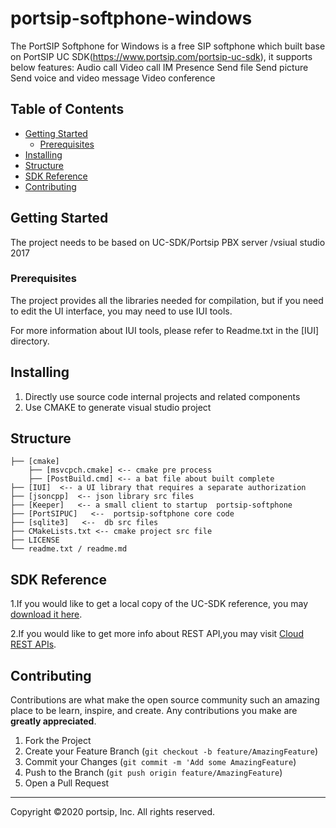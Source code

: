 # portsip-softphone-windows

The PortSIP Softphone for Windows is a free SIP softphone which built base on PortSIP UC SDK(https://www.portsip.com/portsip-uc-sdk), it supports below features:
Audio call
Video call
IM
Presence
Send file
Send picture
Send voice and video message
Video conference


## Table of Contents

- [Getting Started](#getting-started)   
  - [Prerequisites](#prerequisites)   
- [Installing](#installing)   
- [Structure](#structure)  
- [SDK Reference](#sdk-reference)   
- [Contributing](#contributing)
  

## Getting Started

The project needs to be based on UC-SDK/Portsip PBX server /vsiual studio 2017

### Prerequisites
The project provides all the libraries needed for compilation, but if you need to edit the UI interface, you may need to use IUI tools.

For more information about IUI tools, please refer to Readme.txt in the [IUI] directory.

## Installing

1. Directly use source code internal projects and related components
2. Use CMAKE to generate visual studio project

## Structure
```
├── [cmake]
	├── [msvcpch.cmake] <-- cmake pre process
	├── [PostBuild.cmd] <-- a bat file about built complete
├── [IUI]  <-- a UI library that requires a separate authorization
├── [jsoncpp]  <-- json library src files
├── [Keeper]   <-- a small client to startup  portsip-softphone
├── [PortSIPUC]   <--  portsip-softphone core code 
├── [sqlite3]   <--  db src files 
├── CMakeLists.txt <-- cmake project src file
├── LICENSE
└── readme.txt / readme.md
```

## SDK Reference

1.If you would like to get a local copy of the UC-SDK reference, you may [download it here](https://github.com/portsip/portsip-uc-sdk-sample-win.git).

2.If you would like to get more info about REST API,you may visit [Cloud REST APIs](http://www.portsip.cn/pbx-rest-api/v12.2/overview.html).


## Contributing

Contributions are what make the open source community such an amazing place to be learn, inspire, and create. Any contributions you make are **greatly appreciated**.

1. Fork the Project
2. Create your Feature Branch (`git checkout -b feature/AmazingFeature`)
3. Commit your Changes (`git commit -m 'Add some AmazingFeature`)
4. Push to the Branch (`git push origin feature/AmazingFeature`)
5. Open a Pull Request

---

Copyright ©2020 portsip, Inc. All rights reserved.
